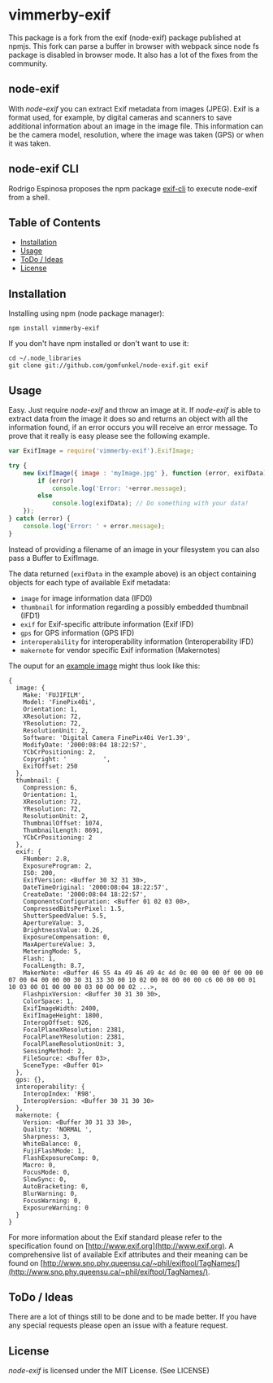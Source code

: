 # vimmerby-exif

This package is a fork from the exif (node-exif) package published at npmjs. This fork can parse a buffer in browser with webpack since node fs package is disabled in browser mode. It also has a lot of the fixes from the community.

## node-exif

With _node-exif_ you can extract Exif metadata from images (JPEG). Exif is a format used, for example, by digital cameras and scanners to save additional information about an image in the image file. This information can be the camera model, resolution, where the image was taken (GPS) or when it was taken.

## node-exif CLI

Rodrigo Espinosa proposes the npm package [exif-cli](https://github.com/RodrigoEspinosa/exif-cli) to execute node-exif from a shell.

## Table of Contents

 * [Installation](#installation)
 * [Usage](#usage)
 * [ToDo / Ideas](#todo--ideas)
 * [License](#license)

## Installation

Installing using npm (node package manager):

    npm install vimmerby-exif

If you don't have npm installed or don't want to use it:

    cd ~/.node_libraries
    git clone git://github.com/gomfunkel/node-exif.git exif

## Usage

Easy. Just require _node-exif_ and throw an image at it. If _node-exif_ is able to extract data from the image it does so and returns an object with all the information found, if an error occurs you will receive an error message. To prove that it really is easy please see the following example.

```javascript
var ExifImage = require('vimmerby-exif').ExifImage;

try {
    new ExifImage({ image : 'myImage.jpg' }, function (error, exifData) {
        if (error)
            console.log('Error: '+error.message);
        else
            console.log(exifData); // Do something with your data!
    });
} catch (error) {
    console.log('Error: ' + error.message);
}
```

Instead of providing a filename of an image in your filesystem you can also pass a Buffer to ExifImage.

The data returned (`exifData` in the example above) is an object containing objects for each type of available Exif metadata:

 * `image` for image information data (IFD0)
 * `thumbnail` for information regarding a possibly embedded thumbnail (IFD1)
 * `exif` for Exif-specific attribute information (Exif IFD)
 * `gps` for GPS information (GPS IFD)
 * `interoperability` for interoperability information (Interoperability IFD)
 * `makernote` for vendor specific Exif information (Makernotes)

The ouput for an [example image](http://dev.exiv2.org/attachments/download/487/fujifilm-finepix40i.jpg) might thus look like this:

```
{
  image: {
    Make: 'FUJIFILM',
    Model: 'FinePix40i',
    Orientation: 1,
    XResolution: 72,
    YResolution: 72,
    ResolutionUnit: 2,
    Software: 'Digital Camera FinePix40i Ver1.39',
    ModifyDate: '2000:08:04 18:22:57',
    YCbCrPositioning: 2,
    Copyright: '          ',
    ExifOffset: 250
  },
  thumbnail: {
    Compression: 6,
    Orientation: 1,
    XResolution: 72,
    YResolution: 72,
    ResolutionUnit: 2,
    ThumbnailOffset: 1074,
    ThumbnailLength: 8691,
    YCbCrPositioning: 2
  },
  exif: {
    FNumber: 2.8,
    ExposureProgram: 2,
    ISO: 200,
    ExifVersion: <Buffer 30 32 31 30>,
    DateTimeOriginal: '2000:08:04 18:22:57',
    CreateDate: '2000:08:04 18:22:57',
    ComponentsConfiguration: <Buffer 01 02 03 00>,
    CompressedBitsPerPixel: 1.5,
    ShutterSpeedValue: 5.5,
    ApertureValue: 3,
    BrightnessValue: 0.26,
    ExposureCompensation: 0,
    MaxApertureValue: 3,
    MeteringMode: 5,
    Flash: 1,
    FocalLength: 8.7,
    MakerNote: <Buffer 46 55 4a 49 46 49 4c 4d 0c 00 00 00 0f 00 00 00 07 00 04 00 00 00 30 31 33 30 00 10 02 00 08 00 00 00 c6 00 00 00 01 10 03 00 01 00 00 00 03 00 00 00 02 ...>,
    FlashpixVersion: <Buffer 30 31 30 30>,
    ColorSpace: 1,
    ExifImageWidth: 2400,
    ExifImageHeight: 1800,
    InteropOffset: 926,
    FocalPlaneXResolution: 2381,
    FocalPlaneYResolution: 2381,
    FocalPlaneResolutionUnit: 3,
    SensingMethod: 2,
    FileSource: <Buffer 03>,
    SceneType: <Buffer 01>
  },
  gps: {},
  interoperability: {
    InteropIndex: 'R98',
    InteropVersion: <Buffer 30 31 30 30>
  },
  makernote: {
    Version: <Buffer 30 31 33 30>,
    Quality: 'NORMAL ',
    Sharpness: 3,
    WhiteBalance: 0,
    FujiFlashMode: 1,
    FlashExposureComp: 0,
    Macro: 0,
    FocusMode: 0,
    SlowSync: 0,
    AutoBracketing: 0,
    BlurWarning: 0,
    FocusWarning: 0,
    ExposureWarning: 0
  }
}
```

For more information about the Exif standard please refer to the specification found on [http://www.exif.org](http://www.exif.org). A comprehensive list of available Exif attributes and their meaning can be found on [http://www.sno.phy.queensu.ca/~phil/exiftool/TagNames/](http://www.sno.phy.queensu.ca/~phil/exiftool/TagNames/).

## ToDo / Ideas

There are a lot of things still to be done and to be made better. If you have any special requests please open an issue with a feature request.

## License

_node-exif_ is licensed under the MIT License. (See LICENSE)
